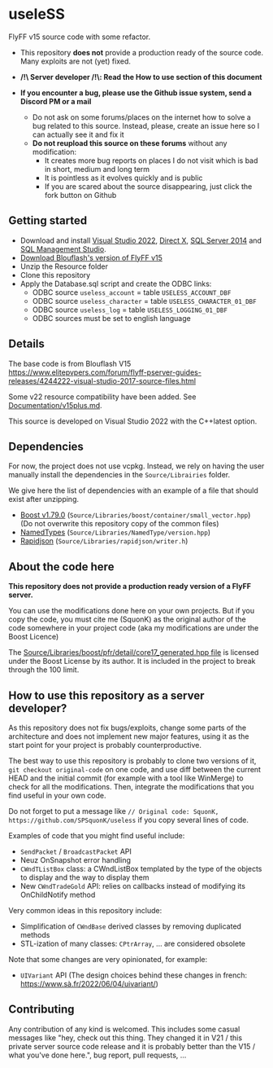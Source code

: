 # useleSS

FlyFF v15 source code with some refactor.

- This repository **does not** provide a production ready of the source code. Many exploits are not (yet) fixed.
- **/!\\ Server developer /!\\: Read the How to use section of this document**

- **If you encounter a bug, please use the Github issue system, send a Discord PM or a mail**
  - Do not ask on some forums/places on the internet how to solve a bug related to this source. Instead, please, create an issue here so I can actually see it and fix it
  - **Do not reupload this source on these forums** without any modification:
    - It creates more bug reports on places I do not visit which is bad in short, medium and long term
    - It is pointless as it evolves quickly and is public
    - If you are scared about the source disappearing, just click the fork button on Github

## Getting started

- Download and install [Visual Studio 2022](https://visualstudio.microsoft.com/fr/vs/community/), [Direct X](https://www.microsoft.com/fr-fr/download/details.aspx?id=35), [SQL Server 2014](https://www.microsoft.com/fr-FR/download/details.aspx?id=42299) and [SQL Management Studio](https://docs.microsoft.com/en-us/sql/ssms/download-sql-server-management-studio-ssms?view=sql-server-ver16).
- [Download Blouflash's version of FlyFF v15](https://www.elitepvpers.com/forum/flyff-pserver-guides-releases/4244222-visual-studio-2017-source-files.html)
- Unzip the Resource folder
- Clone this repository
- Apply the Database.sql script and create the ODBC links:
    - ODBC source `useless_account` = table `USELESS_ACCOUNT_DBF`
    - ODBC source `useless_character` = table `USELESS_CHARACTER_01_DBF`
    - ODBC source `useless_log` = table `USELESS_LOGGING_01_DBF`
    - ODBC sources must be set to english language

## Details

The base code is from Blouflash V15
https://www.elitepvpers.com/forum/flyff-pserver-guides-releases/4244222-visual-studio-2017-source-files.html 

Some v22 resource compatibility have been added. See [Documentation/v15plus.md](Documentation/v15plus.md).

This source is developed on Visual Studio 2022 with the C++latest option.

## Dependencies

For now, the project does not use vcpkg. Instead, we rely on having the user
manually install the dependencies in the `Source/Librairies` folder.

We give here the list of dependencies with an example of a file that should exist after unzipping.


- [Boost v1.79.0](https://www.boost.org/) (`Source/Libraries/boost/container/small_vector.hpp`) (Do not overwrite this repository copy of the common files)
- [NamedTypes](https://github.com/joboccara/NamedType/tree/020be1e934f8916a02302f4e490c461671baaccc) (`Source/Libraries/NamedType/version.hpp`)
- [Rapidjson](https://github.com/Tencent/rapidjson/releases/tag/v1.1.0) (`Source/Libraries/rapidjson/writer.h`)


## About the code here

**This repository does not provide a production ready version of a FlyFF server.**

You can use the modifications done here on your own projects. But if you copy
the code, you must cite me (SquonK) as the original author of the code somewhere
in your project code (aka my modifications are under the Boost Licence)

The [Source/Libraries/boost/pfr/detail/core17_generated.hpp file](Source/Libraries/boost/pfr/detail/core17_generated.hpp) is licensed under the Boost License by its author. It is included in the project to break through the 100 limit.

## How to use this repository as a server developer?

As this repository does not fix bugs/exploits, change some parts of the architecture and does not implement new major features, using it as the start point for your project is probably counterproductive.

The best way to use this repository is probably to clone two versions of it, `git checkout original-code` on one code, and use diff between the current HEAD and the initial commit (for example with a tool like WinMerge) to check for all the modifications. Then, integrate the modifications that you find useful in your own code.

Do not forget to put a message like `// Original code: SquonK, https://github.com/SPSquonK/useless` if you copy several lines of code.

Examples of code that you might find useful include:
- `SendPacket` / `BroadcastPacket` API
- Neuz OnSnapshot error handling
- `CWndTListBox` class: a CWndListBox templated by the type of the objects to display and the way to display them
- New `CWndTradeGold` API: relies on callbacks instead of modifying its OnChildNotify method

Very common ideas in this repository include:
- Simplification of `CWndBase` derived classes by removing duplicated methods
- STL-ization of many classes: `CPtrArray`, … are considered obsolete

Note that some changes are very opinionated, for example:
- `UIVariant` API (The design choices behind these changes in french: https://www.sà.fr/2022/06/04/uivariant/)

## Contributing

Any contribution of any kind is welcomed. This includes some casual messages like "hey, check out this thing. They changed it in V21 / this private server source code release and it is probably better than the V15 / what you've done here.", bug report, pull requests, ...

